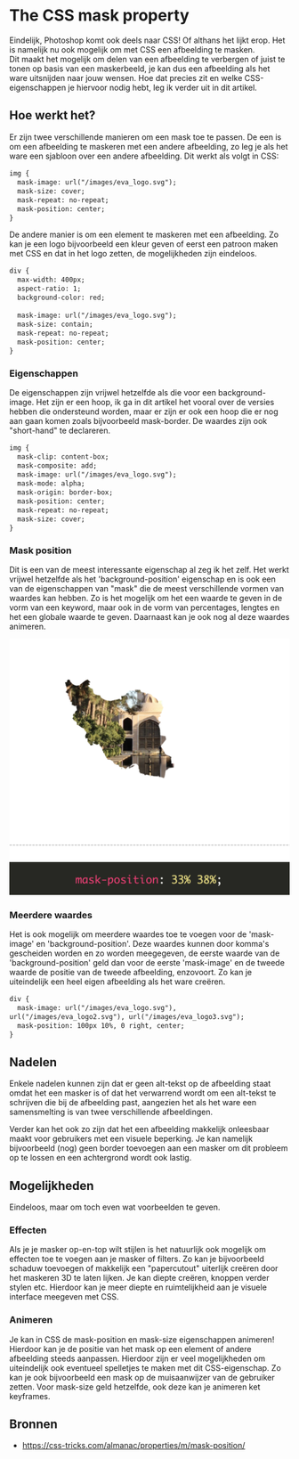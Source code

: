 # The CSS mask property

Eindelijk, Photoshop komt ook deels naar CSS! Of althans het lijkt erop. Het is namelijk nu ook mogelijk om met CSS een afbeelding te masken. Dit maakt het mogelijk om delen van een afbeelding te verbergen of juist te tonen op basis van een maskerbeeld, je kan dus een afbeelding als het ware uitsnijden naar jouw wensen. Hoe dat precies zit en welke CSS-eigenschappen je hiervoor nodig hebt, leg ik verder uit in dit artikel.

## Hoe werkt het?

Er zijn twee verschillende manieren om een mask toe te passen. De een is om een afbeelding te maskeren met een andere afbeelding, zo leg je als het ware een sjabloon over een andere afbeelding. Dit werkt als volgt in CSS:

```
img {
  mask-image: url("/images/eva_logo.svg");
  mask-size: cover;
  mask-repeat: no-repeat;
  mask-position: center;
}
```

De andere manier is om een element te maskeren met een afbeelding. Zo kan je een logo bijvoorbeeld een kleur geven of eerst een patroon maken met CSS en dat in het logo zetten, de mogelijkheden zijn eindeloos.

```
div {
  max-width: 400px;
  aspect-ratio: 1;
  background-color: red;

  mask-image: url("/images/eva_logo.svg");
  mask-size: contain;
  mask-repeat: no-repeat;
  mask-position: center;
}
```

### Eigenschappen

De eigenschappen zijn vrijwel hetzelfde als die voor een background-image. Het zijn er een hoop, ik ga in dit artikel het vooral over de versies hebben die ondersteund worden, maar er zijn er ook een hoop die er nog aan gaan komen zoals bijvoorbeeld mask-border. De waardes zijn ook "short-hand" te declareren.

```
img {
  mask-clip: content-box;
  mask-composite: add;
  mask-image: url("/images/eva_logo.svg");
  mask-mode: alpha;
  mask-origin: border-box;
  mask-position: center;
  mask-repeat: no-repeat;
  mask-size: cover;
}
```

### Mask position

Dit is een van de meest interessante eigenschap al zeg ik het zelf. Het werkt vrijwel hetzelfde als het 'background-position' eigenschap en is ook een van de eigenschappen van "mask" die de meest verschillende vormen van waardes kan hebben. Zo is het mogelijk om het een waarde te geven in de vorm van een keyword, maar ook in de vorm van percentages, lengtes en het een globale waarde te geven. Daarnaast kan je ook nog al deze waardes animeren.

<p align="center">
	<img src="./images/mask-position.png" alt="mask positie">
</p>

### Meerdere waardes

Het is ook mogelijk om meerdere waardes toe te voegen voor de 'mask-image' en 'background-position'. Deze waardes kunnen door komma's gescheiden worden en zo worden meegegeven, de eerste waarde van de 'background-position' geld dan voor de eerste 'mask-image' en de tweede waarde de positie van de tweede afbeelding, enzovoort. Zo kan je uiteindelijk een heel eigen afbeelding als het ware creëren. 

```
div {
  mask-image: url("/images/eva_logo.svg"), url("/images/eva_logo2.svg"), url("/images/eva_logo3.svg");
  mask-position: 100px 10%, 0 right, center;
}
```

## Nadelen

Enkele nadelen kunnen zijn dat er geen alt-tekst op de afbeelding staat omdat het een masker is of dat het verwarrend wordt om een alt-tekst te schrijven die bij de afbeelding past, aangezien het als het ware een samensmelting is van twee verschillende afbeeldingen.

Verder kan het ook zo zijn dat het een afbeelding makkelijk onleesbaar maakt voor gebruikers met een visuele beperking. Je kan namelijk bijvoorbeeld (nog) geen border toevoegen aan een masker om dit probleem op te lossen en een achtergrond wordt ook lastig.

## Mogelijkheden

Eindeloos, maar om toch even wat voorbeelden te geven.

### Effecten

Als je je masker op-en-top wilt stijlen is het natuurlijk ook mogelijk om effecten toe te voegen aan je masker of filters. Zo kan je bijvoorbeeld schaduw toevoegen of makkelijk een "papercutout" uiterlijk creëren door het maskeren 3D te laten lijken. Je kan diepte creëren, knoppen verder stylen etc. Hierdoor kan je meer diepte en ruimtelijkheid aan je visuele interface meegeven met CSS.

### Animeren

Je kan in CSS de mask-position en mask-size eigenschappen animeren! Hierdoor kan je de positie van het mask op een element of andere afbeelding steeds aanpassen. Hierdoor zijn er veel mogelijkheden om uiteindelijk ook eventueel spelletjes te maken met dit CSS-eigenschap. Zo kan je ook bijvoorbeeld een mask op de muisaanwijzer van de gebruiker zetten. Voor mask-size geld hetzelfde, ook deze kan je animeren ket keyframes.

## Bronnen

- https://css-tricks.com/almanac/properties/m/mask-position/